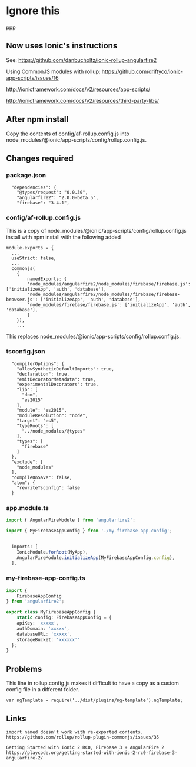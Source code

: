 

# Ignore this
ppp
## Now uses Ionic's instructions
See: https://github.com/danbucholtz/ionic-rollup-angularfire2

Using CommonJS modules with rollup: 
https://github.com/driftyco/ionic-app-scripts/issues/16

http://ionicframework.com/docs/v2/resources/app-scripts/

http://ionicframework.com/docs/v2/resources/third-party-libs/

## After npm install
Copy the contents of config/af-rollup.config.js into node_modules/@ionic/app-scripts/config/rollup.config.js.

## Changes required
### package.json
```
  "dependencies": {
    "@types/request": "0.0.30",
    "angularfire2": "2.0.0-beta.5",
    "firebase": "3.4.1", 
```
### config/af-rollup.config.js
This is a copy of node_modules/@ionic/app-scripts/config/rollup.config.js install with npm install with the following added 
```
module.exports = {
  ...
  useStrict: false,
  ...
  commonjs(
    {    
        namedExports: {
        'node_modules/angularfire2/node_modules/firebase/firebase.js': ['initializeApp', 'auth', 'database'],
        'node_modules/angularfire2/node_modules/firebase/firebase-browser.js': ['initializeApp', 'auth', 'database'],
        'node_modules/firebase/firebase.js': ['initializeApp', 'auth', 'database'],
        }
    }),
    ...    
```
This replaces node_modules/@ionic/app-scripts/config/rollup.config.js.

### tsconfig.json
```
  "compilerOptions": {
    "allowSyntheticDefaultImports": true,
    "declaration": true,
    "emitDecoratorMetadata": true,
    "experimentalDecorators": true,
    "lib": [
      "dom",
      "es2015"
    ],
    "module": "es2015",
    "moduleResolution": "node",
    "target": "es5",
    "typeRoots": [
      "../node_modules/@types"
    ],
    "types": [
      "firebase"
    ]    
  },
  "exclude": [
    "node_modules"
  ],
  "compileOnSave": false,
  "atom": {
    "rewriteTsconfig": false
  }
```
### app.module.ts
``` typescript
import { AngularFireModule } from 'angularfire2';

import { MyFirebaseAppConfig } from './my-firebase-app-config';


  imports: [
    IonicModule.forRoot(MyApp),
    AngularFireModule.initializeApp(MyFirebaseAppConfig.config),
  ],
```
### my-firebase-app-config.ts
``` typescript
import {
    FirebaseAppConfig
} from 'angularfire2';

export class MyFirebaseAppConfig {
    static config: FirebaseAppConfig = {
    apiKey: 'xxxxx',
    authDomain: 'xxxxx',
    databaseURL: 'xxxxx',
    storageBucket: 'xxxxxx''
  };
}
```
## Problems
This line in rollup.config.js makes it difficult to have a copy as a custom config file in a different folder.
```
var ngTemplate = require('../dist/plugins/ng-template').ngTemplate;
```

## Links
    import named doesn't work with re-exported contents.
    https://github.com/rollup/rollup-plugin-commonjs/issues/35

    Getting Started with Ionic 2 RC0, Firebase 3 + AngularFire 2
    https://playcode.org/getting-started-with-ionic-2-rc0-firebase-3-angularfire-2/